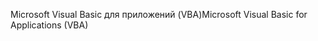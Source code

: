 <span data-ttu-id="0a6c3-101">Microsoft Visual Basic для приложений (VBA)</span><span class="sxs-lookup"><span data-stu-id="0a6c3-101">Microsoft Visual Basic for Applications (VBA)</span></span>
